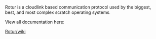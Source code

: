 Rotur is a cloudlink based communication protocol used by the biggest, best, and most complex scratch operating systems.

View all documentation here:

[Rotur/wiki](https://github.com/RoturTW/wiki/wiki)
